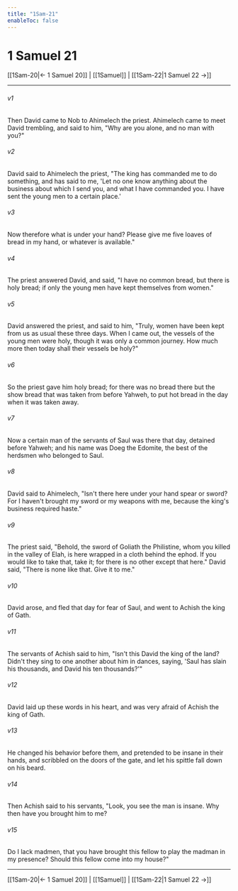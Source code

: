 ```yaml
---
title: "1Sam-21"
enableToc: false
---
```

# 1 Samuel 21

[[1Sam-20|← 1 Samuel 20]] | [[1Samuel]] | [[1Sam-22|1 Samuel 22 →]]
***



###### v1 
Then David came to Nob to Ahimelech the priest. Ahimelech came to meet David trembling, and said to him, "Why are you alone, and no man with you?" 

###### v2 
David said to Ahimelech the priest, "The king has commanded me to do something, and has said to me, 'Let no one know anything about the business about which I send you, and what I have commanded you. I have sent the young men to a certain place.' 

###### v3 
Now therefore what is under your hand? Please give me five loaves of bread in my hand, or whatever is available." 

###### v4 
The priest answered David, and said, "I have no common bread, but there is holy bread; if only the young men have kept themselves from women." 

###### v5 
David answered the priest, and said to him, "Truly, women have been kept from us as usual these three days. When I came out, the vessels of the young men were holy, though it was only a common journey. How much more then today shall their vessels be holy?" 

###### v6 
So the priest gave him holy bread; for there was no bread there but the show bread that was taken from before Yahweh, to put hot bread in the day when it was taken away. 

###### v7 
Now a certain man of the servants of Saul was there that day, detained before Yahweh; and his name was Doeg the Edomite, the best of the herdsmen who belonged to Saul. 

###### v8 
David said to Ahimelech, "Isn't there here under your hand spear or sword? For I haven't brought my sword or my weapons with me, because the king's business required haste." 

###### v9 
The priest said, "Behold, the sword of Goliath the Philistine, whom you killed in the valley of Elah, is here wrapped in a cloth behind the ephod. If you would like to take that, take it; for there is no other except that here." David said, "There is none like that. Give it to me." 

###### v10 
David arose, and fled that day for fear of Saul, and went to Achish the king of Gath. 

###### v11 
The servants of Achish said to him, "Isn't this David the king of the land? Didn't they sing to one another about him in dances, saying, 'Saul has slain his thousands, and David his ten thousands?'" 

###### v12 
David laid up these words in his heart, and was very afraid of Achish the king of Gath. 

###### v13 
He changed his behavior before them, and pretended to be insane in their hands, and scribbled on the doors of the gate, and let his spittle fall down on his beard. 

###### v14 
Then Achish said to his servants, "Look, you see the man is insane. Why then have you brought him to me? 

###### v15 
Do I lack madmen, that you have brought this fellow to play the madman in my presence? Should this fellow come into my house?"

***
[[1Sam-20|← 1 Samuel 20]] | [[1Samuel]] | [[1Sam-22|1 Samuel 22 →]]

